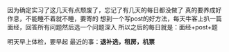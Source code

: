 因为确定实习了这几天有点颓废了，忘记了有几天的每日都没做了
真的要养成好作息，不能睡不着就不睡，要寄的
想到一个写post的好方法，每天牛客上扒一篇面经，回答所有问题然后选一个问题深入
所以之后的每日就是：面经+post+题

明天早上体检，要早起
最近的事：**退补选，租房，机票**
